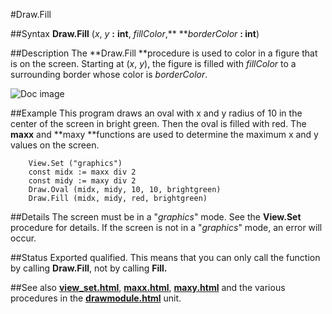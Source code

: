 
#Draw.Fill

##Syntax
**Draw.Fill** (_x_, _y_ **:** **int**, _fillColor_,** **_borderColor_ **: int**)



##Description
The **Draw.Fill **procedure is used to color in a figure that is on the screen. Starting at (_x_, _y_), the figure is filled with _fillColor_ to a surrounding border whose color is _borderColor_.

![Doc image](draw_fill01.gif)


##Example
This program draws an oval with x and y radius of 10 in the center of the screen in bright green. Then the oval is filled with red. The **maxx** and **maxy **functions are used to determine the maximum x and y values on the screen.



        View.Set ("graphics")
        const midx := maxx div 2
        const midy := maxy div 2
        Draw.Oval (midx, midy, 10, 10, brightgreen)
        Draw.Fill (midx, midy, red, brightgreen)
##Details
The screen must be in a "_graphics_" mode. See the **View.Set** procedure for details. If the screen is not in a "_graphics_" mode, an error will occur.



##Status
Exported qualified.
This means that you can only call the function by calling **Draw.Fill**, not by calling **Fill.**



##See also
**[view_set.html](View.Set)**, **[maxx.html](maxx)**, **[maxy.html](maxy)** and the various procedures in the **[drawmodule.html](Draw)** unit.



